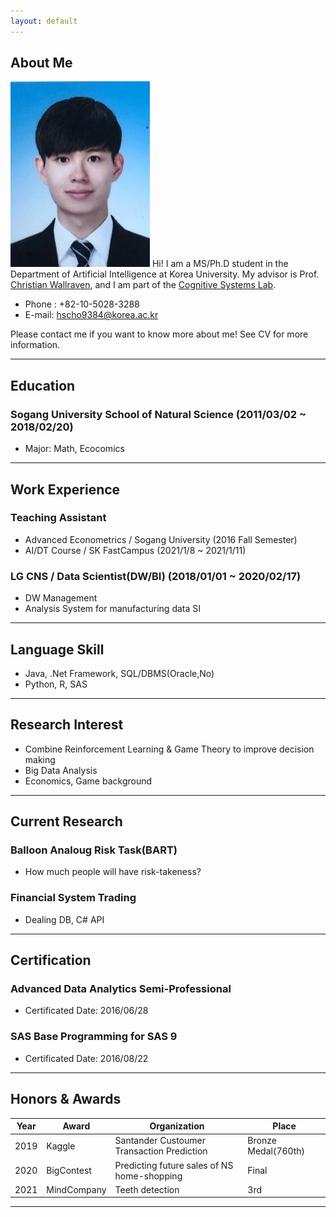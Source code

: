 ```yaml
---
layout: default
---
```


## About Me

<img class="profile-picture" src="profile.jpg">
Hi! I am a MS/Ph.D student in the Department of Artificial Intelligence at Korea University. My advisor is Prof. <a href="https://scholar.google.com/citations?hl=en&user=VJuuzLwAAAAJ">Christian Wallraven</a>, and I am part of the <a href="http://cogsys.korea.ac.kr/Cognitive_Systems.html">Cognitive Systems Lab</a>. 

- Phone : +82-10-5028-3288
- E-mail: hscho9384@korea.ac.kr

Please contact me if you want to know more about me!  See CV for more information.

 <!-- This is a jekyll based resume template. You can find the full source code on [GitHub] --> 
 <!-- (https://github.com/bk2dcradle/researcher) -->

---

## Education
### Sogang University School of Natural Science (2011/03/02 ~ 2018/02/20)
- Major: Math, Ecocomics

---

## Work Experience
### Teaching Assistant
- Advanced Econometrics / Sogang University (2016 Fall Semester)
- AI/DT Course / SK FastCampus (2021/1/8 ~ 2021/1/11)

### LG CNS / Data Scientist(DW/BI) (2018/01/01 ~ 2020/02/17)
- DW Management
- Analysis System for manufacturing data SI

---

## Language Skill
- Java, .Net Framework, SQL/DBMS(Oracle,No)
- Python, R, SAS

---


## Research Interest
- Combine Reinforcement Learning & Game Theory to improve decision making
- Big Data Analysis
- Economics, Game background

---

## Current Research
### Balloon Analoug Risk Task(BART)
- How much people will have risk-takeness?

### Financial System Trading
- Dealing DB, C# API

---

## Certification

### Advanced Data Analytics Semi-Professional 
- Certificated Date: 2016/06/28

### SAS Base Programming for SAS 9
- Certificated Date: 2016/08/22

---

## Honors & Awards

|Year|Award|Organization|Place|  
|:-----:|-------|----|----|
|2019| Kaggle | Santander Custoumer Transaction Prediction | Bronze Medal(760th) |
|2020| BigContest | Predicting future sales of NS home-shopping | Final |
|2021| MindCompany | Teeth detection | 3rd |

---

 <!-- This is a [link](http://google.com). Something *italics* and something **bold**.-->
 <!-- Here is a horizontal rule --- -->
 <!-- Here is a blockquote> To a great mind, nothing is little -->
